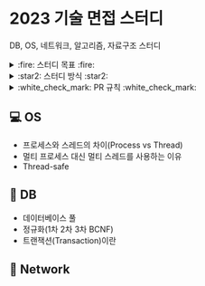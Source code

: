 # 2023 기술 면접 스터디
DB, OS, 네트워크, 알고리즘, 자료구조 스터디

<details>
<summary>:fire: 스터디 목표 :fire:</summary>
<div markdown="1">
    <ul>
           <li>스터디원 전원이 매주 6가지 키워드에 대해 공부해오고, 그 중 1가지 키워드씩 발표를 진행함으로써 CS 지식을 복습한다.</li>
           <li>질문하고, 답변하는 연습을 한다.</li>
    </ul>
</div>
</details>

<details>
<summary>:star2: 스터디 방식 :star2:</summary>
<div markdown="1">
    <ul>
           <li>매주 토요일 24시까지 : git에 담당 파트 내용 올리고 PR</li>
           <li>매주 일요일 24시까지 : 다른 스터디원들의 자료 확인 후 댓글로 질문 달기</li>
           <ul>
               <li>마지막으로 댓글단 사람이 merge 하기</li>
           </ul>
           <li>매주 월요일 12시 ~ 14시 : 스터디 진행</li>
           <ul>
               <li>준비해온 자료로 내용 설명 및 발표 (5분~10분)</li>
               <li>질의 응답 (10분~15분)</li>
           </ul>
       </ul>
</div>
</details>

<details>
<summary>:white_check_mark: PR 규칙 :white_check_mark: </summary>
<div markdown="1">
    <ul>
           <li>매주 <code>Week/1-본인이름</code> 형태로 브랜치 파서 담당 파트 내용 올리고 PR 올리기</li>
           <li>담당 파트 내용은 해당하는 과목 디렉토리 아래에 <code>주제.md</code> 형식으로 올리기</li>
    </ul>
</div>
</details>

## :computer: OS
- 프로세스와 스레드의 차이(Process vs Thread)
- 멀티 프로세스 대신 멀티 스레드를 사용하는 이유
- Thread-safe

## :floppy_disk: DB
- 데이터베이스 풀
- 정규화(1차 2차 3차 BCNF)
- 트랜잭션(Transaction)이란

## :satellite: Network
